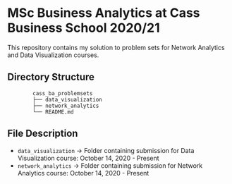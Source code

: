 # MSc Business Analytics at Cass Business School 2020/21

This repository contains my solution to problem sets for Network Analytics and Data Visualization courses.

## **Directory Structure**

```
        cass_ba_problemsets
        ├── data_visualization
        ├── network_analytics
        └── README.md
```

## File Description
-   `data_visualization` -> Folder containing submission for Data Visualization course: October 14, 2020 - Present
-   `network_analytics` -> Folder containing submission for Network Analytics course: October 14, 2020 - Present
